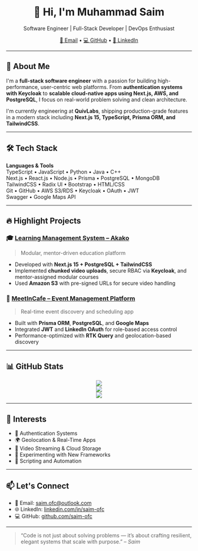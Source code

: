 <h1 align="center">👋 Hi, I'm Muhammad Saim</h1>

<p align="center">
  Software Engineer | Full-Stack Developer | DevOps Enthusiast
</p>

<p align="center">
  <a href="mailto:saim.ofc@outlook.com">📧 Email</a> •
  <a href="https://github.com/saim-ofc">💻 GitHub</a> •
  <a href="https://linkedin.com/in/saim-ofc">🔗 LinkedIn</a>
</p>

---

## 🚀 About Me

I'm a **full-stack software engineer** with a passion for building high-performance, user-centric web platforms. From **authentication systems with Keycloak** to **scalable cloud-native apps using Next.js, AWS, and PostgreSQL**, I focus on real-world problem solving and clean architecture.

I'm currently engineering at **QuivLabs**, shipping production-grade features in a modern stack including **Next.js 15, TypeScript, Prisma ORM, and TailwindCSS**.

---

## 🛠️ Tech Stack

**Languages & Tools**  
TypeScript • JavaScript • Python • Java • C++  
Next.js • React.js • Node.js • Prisma • PostgreSQL • MongoDB  
TailwindCSS • Radix UI • Bootstrap • HTML/CSS  
Git • GitHub • AWS S3/RDS • Keycloak • OAuth • JWT  
Swagger • Google Maps API

---

## 🔥 Highlight Projects

### 🎓 [Learning Management System – Akako](#)
> Modular, mentor-driven education platform

- Developed with **Next.js 15 + PostgreSQL + TailwindCSS**
- Implemented **chunked video uploads**, secure RBAC via **Keycloak**, and mentor-assigned modular courses
- Used **Amazon S3** with pre-signed URLs for secure video handling

### 📍 [MeetInCafe – Event Management Platform](#)
> Real-time event discovery and scheduling app

- Built with **Prisma ORM**, **PostgreSQL**, and **Google Maps**
- Integrated **JWT** and **LinkedIn OAuth** for role-based access control
- Performance-optimized with **RTK Query** and geolocation-based discovery

---

## 📊 GitHub Stats

<p align="center">
  <img src="https://github-readme-stats.vercel.app/api?username=saim-ofc&show_icons=true&theme=default" />
  <br />
  <img src="https://github-readme-streak-stats.herokuapp.com/?user=saim-ofc&theme=default" />
  <br />
  <img src="https://github-readme-stats.vercel.app/api/top-langs/?username=saim-ofc&layout=compact" />
</p>

---

## 🧠 Interests

- 🔐 Authentication Systems
- 🌍 Geolocation & Real-Time Apps
- 🎥 Video Streaming & Cloud Storage
- 🧪 Experimenting with New Frameworks
- 🔁 Scripting and Automation

---

## 📫 Let's Connect

- 📧 Email: [saim.ofc@outlook.com](mailto:saim.ofc@outlook.com)  
- 🌐 LinkedIn: [linkedin.com/in/saim-ofc](https://linkedin.com/in/saim-ofc)  
- 💻 GitHub: [github.com/saim-ofc](https://github.com/saim-ofc)

---

> “Code is not just about solving problems — it’s about crafting resilient, elegant systems that scale with purpose.” – *Saim*

